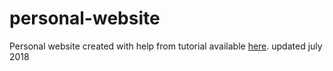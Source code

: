 # personal-website
Personal website created with help from tutorial available [here](https://jules32.github.io/rmarkdown-website-tutorial/index.html). 
updated july 2018

